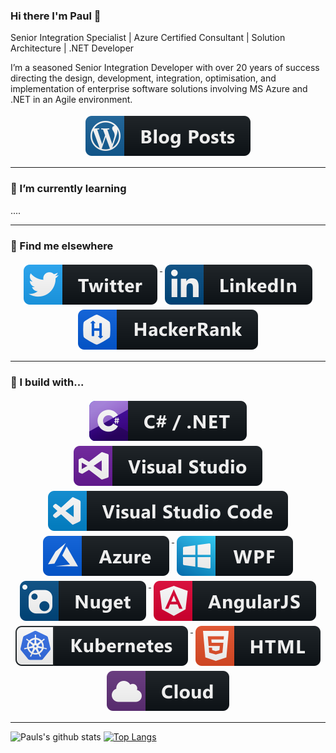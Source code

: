 ### Hi there I'm Paul 👋

Senior Integration Specialist | Azure Certified Consultant | Solution Architecture | .NET Developer

I’m a seasoned Senior Integration Developer with over 20 years of success directing the design, development, integration, optimisation, and implementation of enterprise software solutions involving MS Azure and .NET in an Agile environment.
  
<p align="center">
  <a href="http://integrationmadeeasy.org">
    <img src="https://github.com/PaulNichols/PaulNichols/blob/master/svg/blogs/wordpress.svg" alt="Personal Blog" style="vertical-align:top; margin:4px">
  </a>  
</p>

---

### 🌱 I’m currently learning
....



---
### 📢 Find me elsewhere
<p align="center">
  <a href="https://twitter.com/pauljnichols">
    <img src="https://github.com/PaulNichols/PaulNichols/blob/master/svg/dev/social/twitter.svg" alt="Twitter" style="vertical-align:top; margin:4px">
  </a>  

  <a href="https://www.linkedin.com/in/pauljamesnichols/">
    <img src="https://github.com/PaulNichols/PaulNichols/blob/master/svg/dev/social/linkedin.svg" alt="LinkedIn" style="vertical-align:top; margin:4px">
  </a> 
  <a href="https://www.hackerrank.com/pauljamesnichols">
    <img src="https://github.com/PaulNichols/PaulNichols/blob/master/svg/dev/services/hackerrank.svg" alt="LinkedIn" style="vertical-align:top; margin:4px">
  </a>
<hr>

### 🚧 I build with...

<p align="center">
 <a href="">
    <img src="https://github.com/PaulNichols/PaulNichols/blob/master/svg/dev/languages/csharp_dotnet.svg" alt="dotnet" style="vertical-align:top; margin:4px">
  </a>
 <a href="">
    <img src="https://github.com/PaulNichols/PaulNichols/blob/master/svg/dev/tools/visualstudio.svg" alt="dotnet" style="vertical-align:top; margin:4px">
  </a>

 <a href="">
    <img src="https://github.com/PaulNichols/PaulNichols/blob/master/svg/dev/tools/visualstudio_code.svg" alt="dotnet" style="vertical-align:top; margin:4px">
  </a>

 <a href="">
    <img src="https://github.com/PaulNichols/PaulNichols/blob/master/svg/dev/services/azure.svg" alt="Azure" style="vertical-align:top; margin:4px">
  </a>
    <a href="">
    <img src="https://github.com/PaulNichols/PaulNichols/blob/master/svg/dev/frameworks/wpf.svg" alt="WPF" style="vertical-align:top; margin:4px">
  </a>
  
   <a href="">
    <img src="https://github.com/PaulNichols/PaulNichols/blob/master/svg/dev/services/nuget.svg" alt="nuget" style="vertical-align:top; margin:4px">
  </a>

  <a href="">
    <img src="https://github.com/PaulNichols/PaulNichols/blob/master/svg/dev/frameworks/angular.svg" alt="angular" style="vertical-align:top; margin:4px">
  </a>
 <a href="">
    <img src="https://github.com/PaulNichols/PaulNichols/blob/master/svg/dev/services/kubernetes.svg" alt="kubernetes" style="vertical-align:top; margin:4px">
  </a>
 <a href="">
    <img src="https://github.com/PaulNichols/PaulNichols/blob/master/svg/dev/languages/html.svg" alt="html" style="vertical-align:top; margin:4px">
  </a>

   <a href="">
    <img src="https://github.com/PaulNichols/PaulNichols/blob/master/svg/dev/misc/cloud.svg" alt="cloud" style="vertical-align:top; margin:4px">
  </a>
</p><hr>


  ![Pauls's github stats](https://github-readme-stats.vercel.app/api?username=PaulNichols&count_private=true&show_icons=true)
  [![Top Langs](https://github-readme-stats.vercel.app/api/top-langs/?username=PaulNichols&layout=compact)](https://github.com/PaulNichols/github-readme-stats)
